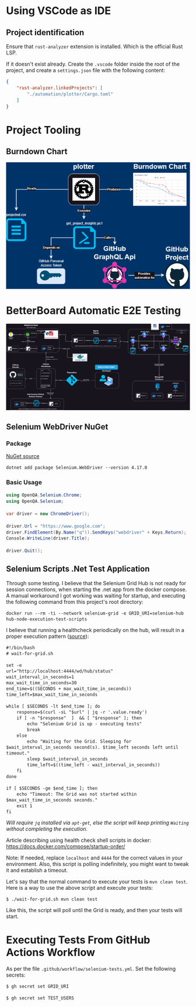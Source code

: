 # Using VSCode as IDE

## Project identification

Ensure that `rust-analyzer` extension is installed. Which is the official Rust LSP.

If it doesn't exist already. Create the `.vscode` folder inside the root of the project, and create a `settings.json` file with the following content:

```json
{
    "rust-analyzer.linkedProjects": [
        "./automation/plotter/Cargo.toml"
    ]
}
```

# Project Tooling

## Burndown Chart

![Burndown Chart!](./documentation/automation.png "Burndown Chart system")

# BetterBoard Automatic E2E Testing

![E2E Testing Components!](./documentation/betterboard-e2e.png "E2E Testing Components")

## Selenium WebDriver NuGet

### Package

[NuGet source](https://www.nuget.org/packages/Selenium.WebDriver)

```shell
dotnet add package Selenium.WebDriver --version 4.17.0
```

### Basic Usage

```csharp
using OpenQA.Selenium.Chrome;
using OpenQA.Selenium;

var driver = new ChromeDriver();

driver.Url = "https://www.google.com";
driver.FindElement(By.Name("q")).SendKeys("webdriver" + Keys.Return);
Console.WriteLine(driver.Title);

driver.Quit();
```

## Selenium Scripts .Net Test Application

Through some testing. I believe that the Selenium Grid Hub is not ready for
session connections, when starting the .net app from the docker compose.
A manual workaround I got working was waiting for startup, and executing the
following command from this project's root directory:
```shell
docker run --rm -ti --network selenium-grid -e GRID_URI=selenium-hub hub-node-execution-test-scripts
```
I believe that running a healthcheck periodically on the hub, will result in a
proper execution pattern ([source](https://github.com/SeleniumHQ/docker-selenium?tab=readme-ov-file#adding-a-healthcheck-to-the-grid)):
```shell
#!/bin/bash
# wait-for-grid.sh

set -e
url="http://localhost:4444/wd/hub/status"
wait_interval_in_seconds=1
max_wait_time_in_seconds=30
end_time=$((SECONDS + max_wait_time_in_seconds))
time_left=$max_wait_time_in_seconds

while [ $SECONDS -lt $end_time ]; do
    response=$(curl -sL "$url" | jq -r '.value.ready')
    if [ -n "$response"  ]  && [ "$response" ]; then
        echo "Selenium Grid is up - executing tests"
        break
    else
        echo "Waiting for the Grid. Sleeping for $wait_interval_in_seconds second(s). $time_left seconds left until timeout."
        sleep $wait_interval_in_seconds
        time_left=$((time_left - wait_interval_in_seconds))
    fi
done

if [ $SECONDS -ge $end_time ]; then
    echo "Timeout: The Grid was not started within $max_wait_time_in_seconds seconds."
    exit 1
fi
```
*Will require `jq` installed via `apt-get`, else the script will keep printing `Waiting` without completing the execution.*

Article describing using health check shell scripts in docker:
https://docs.docker.com/compose/startup-order/

Note: If needed, replace `localhost` and `4444` for the correct values in your environment. Also, this script is polling indefinitely, you might want to tweak it and establish a timeout.

Let's say that the normal command to execute your tests is `mvn clean test`. Here is a way to use the above script and execute your tests:
```shell
$ ./wait-for-grid.sh mvn clean test
```

Like this, the script will poll until the Grid is ready, and then your tests will start.

# Executing Tests From GitHub Actions Workflow

As per the file `.github/workflow/selenium-tests.yml`. Set the following secrets:
```shell
$ gh secret set GRID_URI

$ gh secret set TEST_USERS
```
